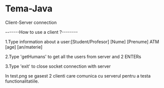 # Tema-Java
Client-Server connection 

-------How to use a client ?-------- 

1.Type information about a user:[Student/Profesor] [Nume] [Prenume] ATM [age] [an/materie] 

2.Type 'getHumans' to get all the users from server and 2 ENTERs 

3.Type 'exit' to close socket connection with server 

In test.png se gasest 2 clienti care comunica cu serverul pentru a testa functionalitatiile. 
